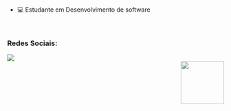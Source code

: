 
- 💻 Estudante em Desenvolvimento de software

  

<br><div>
  <h3 align="left">Redes Sociais:</h3>
  <a href="https://twitter.com/kawhlfs" target="_blank">
  <img src="https://img.shields.io/badge/Twitter-1DA1F2?style=for-the-badge&logo=twitter&logoColor=white"/></a>
    <div align="right">
     <img  height="100em" width="100em" src="https://i.pinimg.com/originals/1e/d2/f2/1ed2f24a0444ee7a3f59f6aaa5f9d092.gif"/>
   </div>
</div>


 


